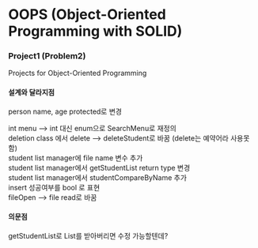 # OOPS (Object-Oriented Programming with SOLID)
### Project1 (Problem2)

Projects for Object-Oriented Programming

#### 설계와 달라지점  

person name, age protected로 변경

int menu --> int 대신 enum으로 SearchMenu로 재정의  
deletion class 에서 delete --> deleteStudent로 바꿈 (delete는 예약어라 사용못함)  
student list manager에 file name 변수 추가  
student list manager에서 getStudentList return type 변경  
student list manager에서 studentCompareByName 추가  
insert 성공여부를 bool 로 표현  
fileOpen --> file read로 바꿈  

#### 의문점
getStudentList로 List를 받아버리면 수정 가능할텐데?